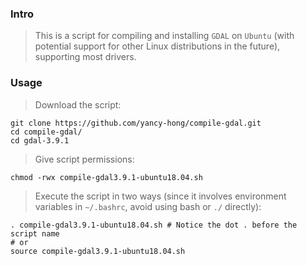 ### Intro

> This is a script for compiling and installing `GDAL` on `Ubuntu` (with potential support for other Linux distributions in the future), supporting most drivers.

### Usage

> Download the script:
```shell
git clone https://github.com/yancy-hong/compile-gdal.git
cd compile-gdal/
cd gdal-3.9.1
```

> Give script permissions:
```shell
chmod -rwx compile-gdal3.9.1-ubuntu18.04.sh
```

> Execute the script in two ways (since it involves environment variables in `~/.bashrc`, avoid using bash or `./` directly):
```shell
. compile-gdal3.9.1-ubuntu18.04.sh # Notice the dot . before the script name  
# or  
source compile-gdal3.9.1-ubuntu18.04.sh
```
